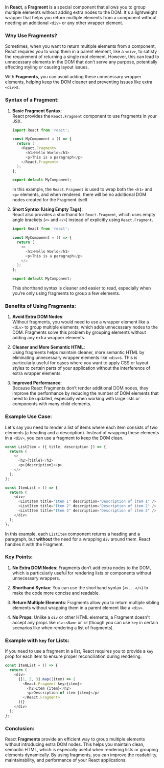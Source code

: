In **React**, a **Fragment** is a special component that allows you to group multiple elements without adding extra nodes to the DOM. It's a lightweight wrapper that helps you return multiple elements from a component without needing an additional `<div>` or any other wrapper element.

### Why Use Fragments?

Sometimes, when you want to return multiple elements from a component, React requires you to wrap them in a parent element, like a `<div>`, to satisfy the requirement of returning a single root element. However, this can lead to unnecessary elements in the DOM that don’t serve any purpose, potentially affecting styling or causing layout issues.

With **Fragments**, you can avoid adding these unnecessary wrapper elements, helping keep the DOM cleaner and preventing issues like extra `<div>`s.

### Syntax of a Fragment:

1. **Basic Fragment Syntax**:  
    React provides the `React.Fragment` component to use fragments in your JSX.
    
    ```javascript
    import React from 'react';
    
    const MyComponent = () => {
      return (
        <React.Fragment>
          <h1>Hello World</h1>
          <p>This is a paragraph</p>
        </React.Fragment>
      );
    };
    
    export default MyComponent;
    ```
    
    In this example, the `React.Fragment` is used to wrap both the `<h1>` and `<p>` elements, and when rendered, there will be no additional DOM nodes created for the Fragment itself.
    
2. **Short Syntax (Using Empty Tags)**:  
    React also provides a shorthand for `React.Fragment`, which uses empty angle brackets (`<>` and `</>`) instead of explicitly using `React.Fragment`.
    
    ```javascript
    import React from 'react';
    
    const MyComponent = () => {
      return (
        <>
          <h1>Hello World</h1>
          <p>This is a paragraph</p>
        </>
      );
    };
    
    export default MyComponent;
    ```
    
    This shorthand syntax is cleaner and easier to read, especially when you’re only using fragments to group a few elements.
    

### Benefits of Using Fragments:

1. **Avoid Extra DOM Nodes**:  
    Without fragments, you would need to use a wrapper element like a `<div>` to group multiple elements, which adds unnecessary nodes to the DOM. Fragments solve this problem by grouping elements without adding any extra wrapper elements.
    
2. **Cleaner and More Semantic HTML**:  
    Using fragments helps maintain cleaner, more semantic HTML by eliminating unnecessary wrapper elements like `<div>`s. This is particularly useful for cases where you want to apply CSS or layout styles to certain parts of your application without the interference of extra wrapper elements.
    
3. **Improved Performance**:  
    Because React Fragments don’t render additional DOM nodes, they improve the performance by reducing the number of DOM elements that need to be updated, especially when working with large lists or components with many child elements.
    

### Example Use Case:

Let's say you need to render a list of items where each item consists of two elements (a heading and a description). Instead of wrapping these elements in a `<div>`, you can use a fragment to keep the DOM clean.

```javascript
const ListItem = ({ title, description }) => {
  return (
    <>
      <h2>{title}</h2>
      <p>{description}</p>
    </>
  );
};

const ItemList = () => {
  return (
    <div>
      <ListItem title="Item 1" description="Description of item 1" />
      <ListItem title="Item 2" description="Description of item 2" />
      <ListItem title="Item 3" description="Description of item 3" />
    </div>
  );
};
```

In this example, each `ListItem` component returns a heading and a paragraph, but **without** the need for a wrapping `div` around them. React handles it with the Fragment.

### Key Points:

1. **No Extra DOM Nodes**: Fragments don’t add extra nodes to the DOM, which is particularly useful for rendering lists or components without unnecessary wrappers.
    
2. **Shorthand Syntax**: You can use the shorthand syntax (`<>...</>`) to make the code more concise and readable.
    
3. **Return Multiple Elements**: Fragments allow you to return multiple sibling elements without wrapping them in a parent element like a `<div>`.
    
4. **No Props**: Unlike a `div` or other HTML elements, a Fragment doesn't accept any props like `className` or `id` (though you can use `key` in certain scenarios like when rendering a list of fragments).
    

### Example with `key` for Lists:

If you need to use a fragment in a list, React requires you to provide a `key` prop for each item to ensure proper reconciliation during rendering.

```javascript
const ItemList = () => {
  return (
    <div>
      {[1, 2, 3].map((item) => (
        <React.Fragment key={item}>
          <h2>Item {item}</h2>
          <p>Description of item {item}</p>
        </React.Fragment>
      ))}
    </div>
  );
};
```

### Conclusion:

React **Fragments** provide an efficient way to group multiple elements without introducing extra DOM nodes. This helps you maintain clean, semantic HTML, which is especially useful when rendering lists or grouping elements dynamically. By using fragments, you can improve the readability, maintainability, and performance of your React applications.
